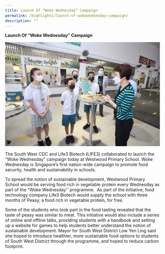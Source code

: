 ```yaml
---
title: Launch Of “Woke Wednesday” Campaign
permalink: /highlights/launch-of-wokewednesday-campaign/
description: ""
---
```

**Launch Of “Woke Wednesday” Campaign**

![Woke Wednesday](/images/Highlights/Woke%20wednesday%20photo.jpg)

The South West CDC and Life3 Biotech (LIFE3) collaborated to launch the “Woke Wednesday” campaign today at Westwood Primary School. Woke Wednesday is Singapore’s first nation-wide campaign to promote food security, health and sustainability in schools.

To spread the notion of sustainable development, Westwood Primary School would be serving food rich in vegetable protein every Wednesday as part of the "Woke Wednesday'' programme.  As part of the initiative, food technology company Life3 Biotech would supply the school with three months of Peasy, a food rich in vegetable protein, for free.

Some of the students who took part in the food tasting revealed that the taste of peasy was similar to meat. This initiative would also include a series of online and offline talks, providing students with a handbook and setting up a website for games to help students better understand the notion of sustainable development. Mayor for South West District Low Yen Ling said she hoped to introduce healthier, more sustainable food options to students of South West District through the programme, and hoped to reduce carbon footprint.